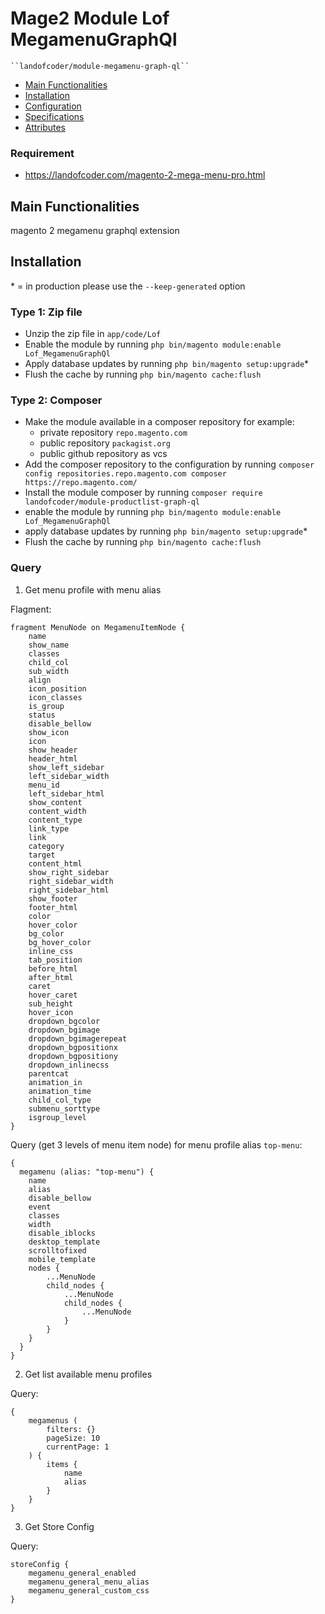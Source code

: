# Mage2 Module Lof MegamenuGraphQl

    ``landofcoder/module-megamenu-graph-ql``

 - [Main Functionalities](#markdown-header-main-functionalities)
 - [Installation](#markdown-header-installation)
 - [Configuration](#markdown-header-configuration)
 - [Specifications](#markdown-header-specifications)
 - [Attributes](#markdown-header-attributes)
 
### Requirement
- https://landofcoder.com/magento-2-mega-menu-pro.html

## Main Functionalities
magento 2 megamenu graphql extension

## Installation
\* = in production please use the `--keep-generated` option

### Type 1: Zip file

 - Unzip the zip file in `app/code/Lof`
 - Enable the module by running `php bin/magento module:enable Lof_MegamenuGraphQl`
 - Apply database updates by running `php bin/magento setup:upgrade`\*
 - Flush the cache by running `php bin/magento cache:flush`

### Type 2: Composer

 - Make the module available in a composer repository for example:
    - private repository `repo.magento.com`
    - public repository `packagist.org`
    - public github repository as vcs
 - Add the composer repository to the configuration by running `composer config repositories.repo.magento.com composer https://repo.magento.com/`
 - Install the module composer by running `composer require landofcoder/module-productlist-graph-ql`
 - enable the module by running `php bin/magento module:enable Lof_MegamenuGraphQl`
 - apply database updates by running `php bin/magento setup:upgrade`\*
 - Flush the cache by running `php bin/magento cache:flush`

### Query

1. Get menu profile with menu alias

Flagment:

```
fragment MenuNode on MegamenuItemNode {
    name
    show_name
    classes
    child_col
    sub_width
    align
    icon_position
    icon_classes
    is_group
    status
    disable_bellow
    show_icon
    icon
    show_header
    header_html
    show_left_sidebar
    left_sidebar_width
    menu_id
    left_sidebar_html
    show_content
    content_width
    content_type
    link_type
    link
    category
    target
    content_html
    show_right_sidebar
    right_sidebar_width
    right_sidebar_html
    show_footer
    footer_html
    color
    hover_color
    bg_color
    bg_hover_color
    inline_css
    tab_position
    before_html
    after_html
    caret
    hover_caret
    sub_height
    hover_icon
    dropdown_bgcolor
    dropdown_bgimage
    dropdown_bgimagerepeat
    dropdown_bgpositionx
    dropdown_bgpositiony
    dropdown_inlinecss
    parentcat
    animation_in
    animation_time
    child_col_type
    submenu_sorttype
    isgroup_level
}
```

Query (get 3 levels of menu item node) for menu profile alias ``top-menu``:

```
{
  megamenu (alias: "top-menu") {
    name
    alias
    disable_bellow
    event
    classes
    width
    disable_iblocks
    desktop_template
    scrolltofixed
    mobile_template
    nodes {
        ...MenuNode
        child_nodes {
            ...MenuNode
            child_nodes {
                ...MenuNode
            }
        }
    }
  }
}
```

2. Get list available menu profiles

Query:

```
{
    megamenus (
        filters: {}
        pageSize: 10
        currentPage: 1
    ) {
        items {
            name
            alias
        }
    }
}
```

3. Get Store Config

Query:

```
storeConfig {
    megamenu_general_enabled
    megamenu_general_menu_alias
    megamenu_general_custom_css
}
```
